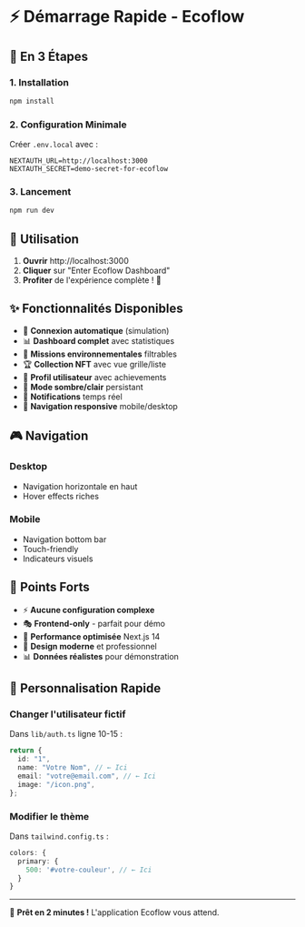# ⚡ Démarrage Rapide - Ecoflow

## 🚀 En 3 Étapes

### 1. Installation

```bash
npm install
```

### 2. Configuration Minimale

Créer `.env.local` avec :

```env
NEXTAUTH_URL=http://localhost:3000
NEXTAUTH_SECRET=demo-secret-for-ecoflow
```

### 3. Lancement

```bash
npm run dev
```

## 🎯 Utilisation

1. **Ouvrir** http://localhost:3000
2. **Cliquer** sur "Enter Ecoflow Dashboard"
3. **Profiter** de l'expérience complète ! 🎉

## ✨ Fonctionnalités Disponibles

- 🔐 **Connexion automatique** (simulation)
- 📊 **Dashboard complet** avec statistiques
- 🎯 **Missions environnementales** filtrables
- 🏆 **Collection NFT** avec vue grille/liste
- 👤 **Profil utilisateur** avec achievements
- 🌙 **Mode sombre/clair** persistant
- 🔔 **Notifications** temps réel
- 📱 **Navigation responsive** mobile/desktop

## 🎮 Navigation

### Desktop

- Navigation horizontale en haut
- Hover effects riches

### Mobile

- Navigation bottom bar
- Touch-friendly
- Indicateurs visuels

## 💫 Points Forts

- ⚡ **Aucune configuration complexe**
- 🎭 **Frontend-only** - parfait pour démo
- 🚀 **Performance optimisée** Next.js 14
- 🎨 **Design moderne** et professionnel
- 📊 **Données réalistes** pour démonstration

## 🔧 Personnalisation Rapide

### Changer l'utilisateur fictif

Dans `lib/auth.ts` ligne 10-15 :

```typescript
return {
  id: "1",
  name: "Votre Nom", // ← Ici
  email: "votre@email.com", // ← Ici
  image: "/icon.png",
};
```

### Modifier le thème

Dans `tailwind.config.ts` :

```typescript
colors: {
  primary: {
    500: '#votre-couleur', // ← Ici
  }
}
```

---

🎉 **Prêt en 2 minutes !** L'application Ecoflow vous attend.
